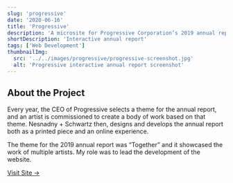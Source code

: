 ```yaml
---
slug: 'progressive'
date: '2020-06-16'
title: 'Progressive'
description: 'A microsite for Progressive Corporation’s 2019 annual report'
shortDescription: 'Interactive annual report'
tags: ['Web Development']
thumbnailImg:
  src: '../../images/progressive/progressive-screenshot.jpg'
  alt: 'Progressive interactive annual report screenshot'
---
```


## About the Project

Every year, the CEO of Progressive selects a theme for the annual report, and an artist is commissioned to create a body of work based on that theme. Nesnadny + Schwartz then, designs and develops the annual report both as a printed piece and an online experience.

The theme for the 2019 annual report was “Together” and it showcased the work of multiple artists. My role was to lead the development of the website.

[Visit Site &rarr;](https://investors.progressive.com/files/doc_financials/2019/annual/index.html)

